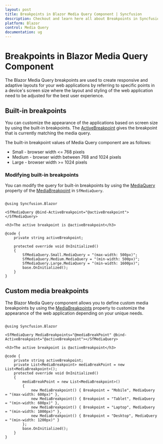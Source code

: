 ```yaml
---
layout: post
title: Breakpoints in Blazor Media Query Component | Syncfusion
description: Checkout and learn here all about Breakpoints in Syncfusion Blazor Media Query component and much more details.
platform: Blazor
control: Media Query
documentation: ug
---
```


# Breakpoints in Blazor Media Query Component

The Blazor Media Query breakpoints are used to create responsive and adaptive layouts for your web applications by referring to specific points in a device's screen size where the layout and styling of the web application need to be adjusted for the best user experience. 

## Built-in breakpoints

You can customize the appearance of the applications based on screen size by using the built-in breakpoints. The [ActiveBreakpoint](https://help.syncfusion.com/cr/blazor/Syncfusion.Blazor.SfMediaQuery.html#Syncfusion_Blazor_SfMediaQuery_ActiveBreakpoint) gives the breakpoint that is currently matching the media query.

The built-in breakpoint values of Media Query component are as follows:

* Small - browser width <= 768 pixels
* Medium - browser width between 768 and 1024 pixels
* Large - browser width >= 1024 pixels

### Modifying built-in breakpoints

You can modify the query for built-in breakpoints by using the [MediaQuery](https://help.syncfusion.com/cr/blazor/Syncfusion.Blazor.MediaBreakpoint.html#Syncfusion_Blazor_MediaBreakpoint_MediaQuery) property of the [MediaBreakpoint](https://help.syncfusion.com/cr/blazor/Syncfusion.Blazor.MediaBreakpoint.html) in `SfMediaQuery`.

```cshtml

@using Syncfusion.Blazor

<SfMediaQuery @bind-ActiveBreakpoint="@activeBreakpoint"></SfMediaQuery>

<h3>The active breakpoint is @activeBreakpoint</h3>

@code {
    private string activeBreakpoint;

    protected override void OnInitialized()
    {
        SfMediaQuery.Small.MediaQuery = "(max-width: 500px)";
        SfMediaQuery.Medium.MediaQuery = "(min-width: 500px)";
        SfMediaQuery.Large.MediaQuery = "(min-width: 1600px)";
        base.OnInitialized();
    }
}

```

## Custom media breakpoints

The Blazor Media Query component allows you to define custom media breakpoints by using the [MediaBreakpoints](https://help.syncfusion.com/cr/blazor/Syncfusion.Blazor.SfMediaQuery.html#Syncfusion_Blazor_SfMediaQuery_MediaBreakpoints) property to customize the appearance of the web application depending on your unique needs.

```cshtml

@using Syncfusion.Blazor

<SfMediaQuery MediaBreakpoints="@mediaBreakPoint" @bind-ActiveBreakpoint="@activeBreakpoint"></SfMediaQuery>

<h3>The active breakpoint is @activeBreakpoint</h3>

@code {
    private string activeBreakpoint;
    private List<MediaBreakpoint> mediaBreakPoint = new List<MediaBreakpoint>();
    protected override void OnInitialized()
    {
        mediaBreakPoint = new List<MediaBreakpoint>() 
        {
            new MediaBreakpoint() { Breakpoint = "Mobile", MediaQuery = "(max-width: 600px)" },
            new MediaBreakpoint() { Breakpoint = "Tablet", MediaQuery = "(min-width: 600px)" },
            new MediaBreakpoint() { Breakpoint = "Laptop", MediaQuery = "(min-width: 1000px)" },
            new MediaBreakpoint() { Breakpoint = "Desktop", MediaQuery = "(min-width: 1200px)" }
        };
        base.OnInitialized();
    }
}

```

